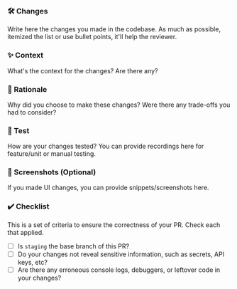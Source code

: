 ### 🛠 Changes
Write here the changes you made in the codebase. As much as possible, itemized the list or use bullet points, it'll help the reviewer.

### ✨ Context
What's the context for the changes? Are there any?

### 🧠 Rationale
Why did you choose to make these changes? Were there any trade-offs you had to consider?

### 🧪 Test
How are your changes tested? You can provide recordings here for feature/unit or manual testing.

### 📸 Screenshots (Optional)
If you made UI changes, you can provide snippets/screenshots here.

### ✔️ Checklist
This is a set of criteria to ensure the correctness of your PR. Check each that applied.
- [ ] Is `staging` the base branch of this PR?
- [ ] Do your changes not reveal sensitive information, such as secrets, API keys, etc?
- [ ] Are there any erroneous console logs, debuggers, or leftover code in your changes?

